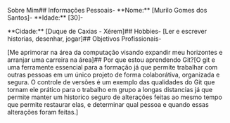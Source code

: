 Sobre Mim## Informações Pessoais- \*\*Nome:\*\* \[Murilo Gomes dos Santos]- \*\*Idade:\*\* \[30]-

\*\*Cidade:\*\* \[Duque de Caxias - Xérem]## Hobbies- \[Ler e escrever historias, desenhar, jogar]## Objetivos Profissionais-

\[Me aprimorar na área da computação visando expandir meu horizontes e arranjar uma carreira na área]## Por que estou aprendendo Git?\[O git e uma ferramente essencial para a formação já que permite trabalhar com outras pessoas em um único projeto de forma colaborátiva, organizada e segura. O controle de versões é um exemplo das qualidades do Git que tornam ele prático para o trabalho em grupo a longas distancias já que permite manter um historico seguro de alterações feitas ao mesmo tempo que permite restaurar elas, e determinar qual pessoa e quando essas alterações foram feitas.]

